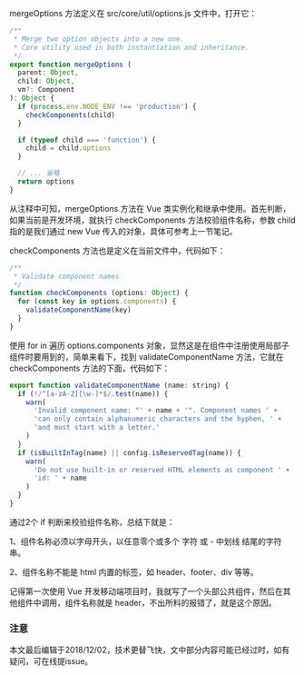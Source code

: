 mergeOptions 方法定义在 src/core/util/options.js 文件中，打开它：

``` javascript
/**
 * Merge two option objects into a new one.
 * Core utility used in both instantiation and inheritance.
 */
export function mergeOptions (
  parent: Object,
  child: Object,
  vm?: Component
): Object {
  if (process.env.NODE_ENV !== 'production') {
    checkComponents(child)
  }

  if (typeof child === 'function') {
    child = child.options
  }

  // ... 省略
  return options
}
```

从注释中可知，mergeOptions 方法在 Vue 类实例化和继承中使用。首先判断，如果当前是开发环境，就执行 checkComponents 方法校验组件名称，参数 child 指的是我们通过 new Vue 传入的对象，具体可参考上一节笔记。

checkComponents 方法也是定义在当前文件中，代码如下：

``` javascript
/**
 * Validate component names
 */
function checkComponents (options: Object) {
  for (const key in options.components) {
    validateComponentName(key)
  }
}
```

使用 for in 遍历 options.components 对象，显然这是在组件中注册使用局部子组件时要用到的，简单来看下，找到 validateComponentName 方法，它就在 checkComponents 方法的下面，代码如下：

``` javascript
export function validateComponentName (name: string) {
  if (!/^[a-zA-Z][\w-]*$/.test(name)) {
    warn(
      'Invalid component name: "' + name + '". Component names ' +
      'can only contain alphanumeric characters and the hyphen, ' +
      'and must start with a letter.'
    )
  }
  if (isBuiltInTag(name) || config.isReservedTag(name)) {
    warn(
      'Do not use built-in or reserved HTML elements as component ' +
      'id: ' + name
    )
  }
}
```

通过2个 if 判断来校验组件名称，总结下就是：

1、组件名称必须以字母开头，以任意零个或多个 字符 或 - 中划线 结尾的字符串。

2、组件名称不能是 html 内置的标签，如 header、footer、div 等等。

记得第一次使用 Vue 开发移动端项目时，我就写了一个头部公共组件，然后在其他组件中调用，组件名称就是 header，不出所料的报错了，就是这个原因。

### 注意
本文最后编辑于2018/12/02，技术更替飞快，文中部分内容可能已经过时，如有疑问，可在线提issue。
